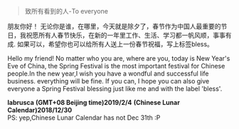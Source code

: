 [TITLE]:春节快乐~
[TAGS]:其它

> 致所有看到的人-To everyone

朋友你好！
无论你是谁，在哪里，今天就是除夕了，春节作为中国人最重要的节日，我祝愿所有人春节快乐，在新的一年里工作、生活、学习都一帆风顺，事事有成.
如果可以，希望你也可以给所有人送上一份春节祝福，写上标签bless。

Hello my  friend! 
No matter who you are, where are you, today is New Year's Eve of China, the Spring Festival is the most important festival for Chinese people.In the new year,I wish you have a wondful and successful life business. everything will be fine.
If you can, I hope you can also give everyone a Spring Festival blessing just like me and  with the label 'bless'.

**labrusca**
**(GMT+08 Beijing time)2019/2/4**
**(Chinese Lunar Calendar)2018/12/30**  
PS: yep,Chinese Lunar Calendar has not Dec 31th :P